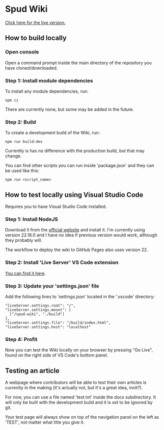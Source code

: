 # Spud Wiki

[Click here for the live version.](https://spikytater.github.io/spud-wiki/)

## How to build locally

### Open console

Open a command prompt inside the main directory of the repository you have cloned/downloaded.

### Step 1: Install module dependencies

To install any module dependencies, run:

    npm ci
There are currently none, but some may be added in the future.

### Step 2: Build

To create a development build of the Wiki, run:

    npm run build:dev

Currently is has no difference with the production build, but that may change.

You can find other scripts you can run inside 'package.json' and they can be used like this:

    npm run <script_name>

## How to test locally using Visual Studio Code

Requires you to have Visual Studio Code installed.

### Step 1: Install NodeJS

Download it from the [official website](https://nodejs.org/en/download) and install it.
I'm currently using version 22.18.0 and I have no idea if previous version would work, although they probably will.

The workflow to deploy the wiki to GitHub Pages also uses version 22.

### Step 2: Install 'Live Server' VS Code extension

[You can find it here](https://marketplace.visualstudio.com/items?itemName=ritwickdey.LiveServer).

### Step 3: Update your 'settings.json' file

Add the following lines to 'settings.json' located in the '.vscode' directory:

    "liveServer.settings.root": "/",
    "liveServer.settings.mount": [
      ["/spud-wiki", "./build"]
    ],
    "liveServer.settings.file": "/build/index.html",
    "liveServer.settings.host": "localhost"

### Step 4: Profit

Now you can test the Wiki locally on your browser by pressing "Go Live", found on the right side of VS Code's bottom panel.

## Testing an article

A webpage where contributors will be able to test their own articles is currently in the making (it's actually not, but it's a great idea, innit?).

For now, you can use a file named 'test.txt' inside the docs subdirectory. It will only be built with the development build and it is set to be ignored by git.

Your test page will always show on top of the navigation panel on the left as 'TEST', not matter what title you give it.

